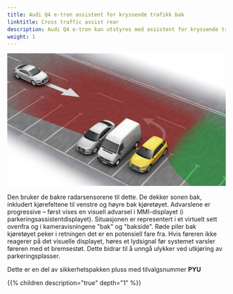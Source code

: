 ```yaml
---
title: Audi Q4 e-tron assistent for kryssende trafikk bak
linktitle: Cross traffic assist rear
description: Audi Q4 e-tron kan utstyres med assistent for kryssende trafikk bak. Assistent for kryssende trafikk bak advarer føreren om kjøretøyer som nærmer seg den anser som kritiske når han rygger sakte, for eksempel når han kjører ut av en vinkelrett parkeringsplass. 
weight: 1
---
```


![Cross traffic assist rear](crosstrafficrear.jpg "Assistent for kryssende trafikk bak")

Den bruker de bakre radarsensorene til dette. De dekker sonen bak, inkludert kjørefeltene til venstre og høyre bak kjøretøyet. Advarslene er progressive – først vises en visuell advarsel i MMI-displayet (i parkeringsassistentdisplayet). Situasjonen er representert i et virtuelt sett ovenfra og i kameravisningene "bak" og "bakside". Røde piler bak kjøretøyet peker i retningen det er en potensiell fare fra. Hvis føreren ikke reagerer på det visuelle displayet, høres et lydsignal før systemet varsler føreren med et bremsestøt. Dette bidrar til å unngå ulykker ved utkjøring av parkeringsplasser.

Dette er en del av sikkerhetspakken pluss med tilvalgsnummer **PYU**

{{% children description="true" depth="1" %}}
